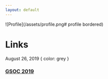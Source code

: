 ```yaml
---
layout: default
---
```


![Profile](/assets/profile.png# profile bordered)

# Links

August 26, 2019 { color: grey }
### [GSOC 2019](/pages/gsoc-2019.md)

   


